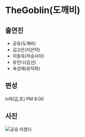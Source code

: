 
# TheGoblin(도깨비)

## 출연진
* 공유(도깨비)
* 김고은(지은탁)
* 이동욱(저승사자)
* 유인나(김선)
* 육성재(유덕화)

## 편성
tvN(금,토) PM 8:00

## 사진
![공유 미쳤다](https://cloud.githubusercontent.com/assets/7083035/21495055/bba68844-cc58-11e6-9e66-cbfc9fdfe8b1.png)
